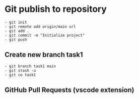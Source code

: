 # Git publish to repository

    - git init
    - git remote add origin/main url
    - git add .
    - git commit -m "Initialize project"
    - git push

## Create new branch task1

    - git branch task1 main
    - git stash -u
    - git co task1
    
## GitHub Pull Requests (vscode extension)